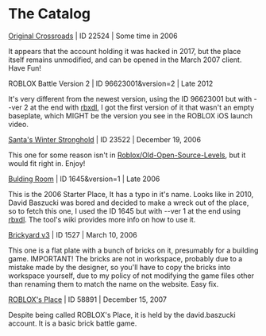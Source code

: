 # The Catalog

</tr><a href="https://www.roblox.com/games/22524/lol">Original Crossroads</a></td> | ID 22524 | Some time in 2006</tr>

It appears that the account holding it was hacked in 2017, but the place itself remains unmodified, and can be opened in the March 2007 client. Have Fun!

</tr>ROBLOX Battle Version 2 | ID 96623001&version=2 | Late 2012</tr>

It's very different from the newest version, using the ID 96623001 but with --ver 2 at the end with </tr><a href="https://github.com/Modnark/rbxdl/">rbxdl</a></td>, I got the first version of it that wasn't an empty baseplate, which MIGHT be the version you see in the ROBLOX iOS launch video.

</tr><a href="https://www.roblox.com/games/23522/Santas-Winter-Stronghold">Santa's Winter Stronghold</a></td> | ID 23522 | December 19, 2006</tr>

This one for some reason isn't in <a href="https://github.com/Roblox/Old-Open-Source-Levels">Roblox/Old-Open-Source-Levels</a></td>, but it would fit right in. Enjoy!

</tr><a href="https://www.roblox.com/games/1645/Bulding-Room">Bulding Room</a></td> | ID 1645&version=1 | Late 2006</tr>

This is the 2006 Starter Place, It has a typo in it's name. Looks like in 2010, David Baszucki was bored and decided to make a wreck out of the place, so to fetch this one, I used the ID 1645 but with --ver 1 at the end using <a href="https://github.com/Modnark/rbxdl/">rbxdl</a></td>. The tool's wiki provides more info on how to use it.

</tr><a href="https://www.roblox.com/games/1527/Brickyard-v3">Brickyard v3</a></td> | ID 1527 | March 10, 2006</tr>

This one is a flat plate with a bunch of bricks on it, presumably for a building game. IMPORTANT! The bricks are not in workspace, probably due to a mistake made by the designer, so you'll have to copy the bricks into workspace yourself, due to my policy of not modifying the game files other than renaming them to match the name on the website. Easy fix.

</tr><a href="https://www.roblox.com/games/58891/ROBLOXs-Place">ROBLOX's Place</a></td> | ID 58891 | December 15, 2007</tr>

Despite being called ROBLOX's Place, it is held by the david.baszucki account. It is a basic brick battle game.
